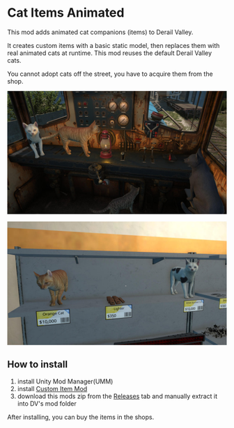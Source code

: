 ﻿# Cat Items Animated

This mod adds animated cat companions (items) to Derail Valley.

It creates custom items with a basic static model, then replaces them with real animated cats at runtime.
This mod reuses the default Derail Valley cats.

You cannot adopt cats off the street, you have to acquire them from the shop.

![screenshot1.jpeg](screenshot1.jpg)

![screenshot2.jpeg](screenshot2.jpg)

## How to install

1. install Unity Mod Manager(UMM)
2. install [Custom Item Mod](https://github.com/t0stiman/dv_custom_item_mod)
3. download this mods zip from the [Releases](https://git.tostiman.com/tostiman/dv_blahaj/releases) tab and manually extract it into DV's mod folder

After installing, you can buy the items in the shops.
